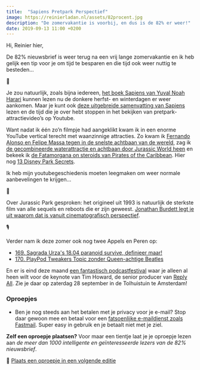 ```yaml
---
title:  "Sapiens Pretpark Perspectief"
image: https://reinierladan.nl/assets/82procent.jpg
description: "De zomervakantie is voorbij, en dus is de 82% er weer!"
date: 2019-09-13 11:00 +0200
---
```


Hi, Reinier hier,

De 82% nieuwsbrief is weer terug na een vrij lange zomervakantie en ik heb gelijk een tip voor je om tijd te besparen en die tijd ook weer nuttig te besteden…

📘

Je zou natuurlijk, zoals bijna iedereen, [het boek Sapiens van Yuval Noah Harari](https://www.goodreads.com/book/show/23692271-sapiens) kunnen lezen nu de donkere herfst- en winterdagen er weer aankomen. Maar je kunt ook [deze uitgebreide samenvatting van Sapiens](https://neilkakkar.com/sapiens.html) lezen en de tijd die je over hebt stoppen in het bekijken van pretpark-attractievideo’s op Youtube.

Want nadat ik één zo’n filmpje had aangeklikt kwam ik in een enorme YouTube vertical terecht met waanzinnige attracties. Zo kwam ik [Fernando Alonso en Felipe Massa tegen in de snelste achtbaan van de wereld](https://www.youtube.com/watch?v=ijuQwnfBBZw), zag ik [de gecombineerde waterattractie en achtbaan door Jurassic World heen](https://www.youtube.com/watch?v=KHv6hKvEzMg) en bekeek ik [de Fatamorgana on steroids van Pirates of the Caribbean](https://www.youtube.com/watch?v=BP4JFCTlZ1U). Hier nog [13 Disney Park Secrets](https://www.youtube.com/watch?v=CKaCvc29gOw).

Ik heb mijn youtubegeschiedenis moeten leegmaken om weer normale aanbevelingen te krijgen…

🦖

Over Jurassic Park gesproken: het origineel uit 1993 is natuurlijk de sterkste film van alle sequels en reboots die er zijn geweest. [Jonathan Burdett legt je uit waarom dat is vanuit cinematografisch perspectief](https://www.youtube.com/watch?v=BKALxKbjOaE).

🎙

Verder nam ik deze zomer ook nog twee Appels en Peren op:

- [169. Sagrada Urza's 18.04 paranoid survive, definieer maar!](https://appelsenperenshow.nl/aflevering/2019/7/17/169-sagrada-urzas-1804-paranoid-survive-definieer-maar)
- [170. PlayPod Tweakers Topic zonder Queen-achtige Beatles](https://appelsenperenshow.nl/aflevering/2019/9/4/170-playpod-tweakers-topic-zonder-queen-achtige-beatles)

En er is eind deze maand [een fantastisch podcastfestival](https://podcastfestival.nl) waar je alleen al heen wilt voor de keynote van Tim Howard, de senior producer van [Reply All](https://gimletmedia.com/shows/reply-all). Zie je daar op zaterdag 28 september in de Tolhuistuin te Amsterdam!


### Oproepjes

- Ben je nog steeds aan het betalen met je privacy voor je e-mail? Stop daar gewoon mee en betaal voor een [fatsoenlijke e-maildienst zoals Fastmail](https://www.fastmail.com/?STKI=16948328). Super easy in gebruik en je betaalt niet met je ziel.

**Zelf een oproepje plaatsen?** Voor maar een tientje laat je je oproepje lezen aan _de meer dan 1000 intelligente en geïnteresseerde lezers van de 82% nieuwsbrief_.

🌟 [Plaats een oproepje in een volgende editie](https://forms.82procent.nl)
